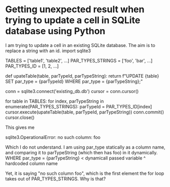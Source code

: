 
# Getting unexpected result when trying to update a cell in SQLite database using Python

I am trying to update a cell in an existing SQLite database. The aim is to replace a string with an id.
import sqlite3

TABLES = ['table1', 'table2', ...]
PAR_TYPES_STRINGS = ['foo', 'bar', ...]
PAR_TYPES_ID = [1, 2, ...]

def upateTable(table, parTypeId, parTypeString):
  return f"UPDATE {table} SET par_type = {parTypeId} WHERE par_type = {parTypeString};"

conn = sqlite3.connect('existing_db.db')
cursor = conn.cursor()

for table in TABLES:
  for index, parTypeString in enumerate(PAR_TYPES_STRINGS):
    parTypeId = PAR_TYPES_ID[index]
    cursor.execute(upateTable(table, parTypeId, parTypeString))
conn.commit()
cursor.close()

This gives me

sqlite3.OperationalError: no such column: foo

Which I do not understand. I am using par_type statically as a column name, and comparing it to parTypeString (which then has foo) in it dynamically.
WHERE par_type = {parTypeString} < dynamicall passed variable
      ^
      hardcoded column name

Yet, it is saying "no such column foo", which is the first element the for loop takes out of PAR_TYPES_STRINGS. Why is that?

        